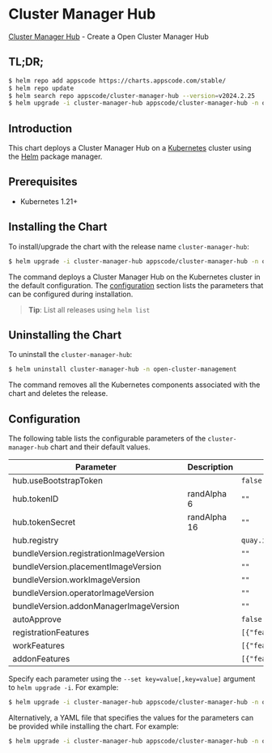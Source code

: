 # Cluster Manager Hub

[Cluster Manager Hub](https://github.com/kluster-manager/installer) - Create a Open Cluster Manager Hub

## TL;DR;

```bash
$ helm repo add appscode https://charts.appscode.com/stable/
$ helm repo update
$ helm search repo appscode/cluster-manager-hub --version=v2024.2.25
$ helm upgrade -i cluster-manager-hub appscode/cluster-manager-hub -n open-cluster-management --create-namespace --version=v2024.2.25
```

## Introduction

This chart deploys a Cluster Manager Hub on a [Kubernetes](http://kubernetes.io) cluster using the [Helm](https://helm.sh) package manager.

## Prerequisites

- Kubernetes 1.21+

## Installing the Chart

To install/upgrade the chart with the release name `cluster-manager-hub`:

```bash
$ helm upgrade -i cluster-manager-hub appscode/cluster-manager-hub -n open-cluster-management --create-namespace --version=v2024.2.25
```

The command deploys a Cluster Manager Hub on the Kubernetes cluster in the default configuration. The [configuration](#configuration) section lists the parameters that can be configured during installation.

> **Tip**: List all releases using `helm list`

## Uninstalling the Chart

To uninstall the `cluster-manager-hub`:

```bash
$ helm uninstall cluster-manager-hub -n open-cluster-management
```

The command removes all the Kubernetes components associated with the chart and deletes the release.

## Configuration

The following table lists the configurable parameters of the `cluster-manager-hub` chart and their default values.

|               Parameter                | Description  |                               Default                               |
|----------------------------------------|--------------|---------------------------------------------------------------------|
| hub.useBootstrapToken                  |              | <code>false</code>                                                  |
| hub.tokenID                            | randAlpha 6  | <code>""</code>                                                     |
| hub.tokenSecret                        | randAlpha 16 | <code>""</code>                                                     |
| hub.registry                           |              | <code>quay.io/open-cluster-management</code>                        |
| bundleVersion.registrationImageVersion |              | <code>""</code>                                                     |
| bundleVersion.placementImageVersion    |              | <code>""</code>                                                     |
| bundleVersion.workImageVersion         |              | <code>""</code>                                                     |
| bundleVersion.operatorImageVersion     |              | <code>""</code>                                                     |
| bundleVersion.addonManagerImageVersion |              | <code>""</code>                                                     |
| autoApprove                            |              | <code>false</code>                                                  |
| registrationFeatures                   |              | <code>[{"feature":"DefaultClusterSet","mode":"Enable"}]</code>      |
| workFeatures                           |              | <code>[{"feature":"ManifestWorkReplicaSet","mode":"Enable"}]</code> |
| addonFeatures                          |              | <code>[{"feature":"AddonManagement","mode":"Enable"}]</code>        |


Specify each parameter using the `--set key=value[,key=value]` argument to `helm upgrade -i`. For example:

```bash
$ helm upgrade -i cluster-manager-hub appscode/cluster-manager-hub -n open-cluster-management --create-namespace --version=v2024.2.25 --set hub.registry=quay.io/open-cluster-management
```

Alternatively, a YAML file that specifies the values for the parameters can be provided while
installing the chart. For example:

```bash
$ helm upgrade -i cluster-manager-hub appscode/cluster-manager-hub -n open-cluster-management --create-namespace --version=v2024.2.25 --values values.yaml
```
